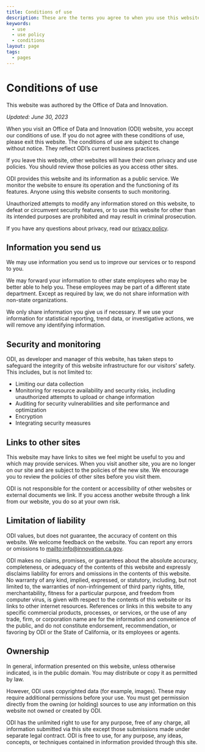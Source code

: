 ```yaml
---
title: Conditions of use
description: These are the terms you agree to when you use this website. This includes the information we do and do not collect.
keywords:
  - use
  - use policy
  - conditions
layout: page
tags:
  - pages
---
```

# Conditions of use

This website was authored by the Office of Data and Innovation.

*Updated: June 30, 2023*

When you visit an Office of Data and Innovation (ODI) website, you accept our conditions of use. If you do not agree with these conditions of use, please exit this website. The conditions of use are subject to change without notice. They reflect ODI’s current business practices.

If you leave this website, other websites will have their own privacy and use policies. You should review those policies as you access other sites.

ODI provides this website and its information as a public service. We monitor the website to ensure its operation and the functioning of its features. Anyone using this website consents to such monitoring.

Unauthorized attempts to modify any information stored on this website, to defeat or circumvent security features, or to use this website for other than its intended purposes are prohibited and may result in criminal prosecution.

If you have any questions about privacy, read our [privacy policy](/privacy).

## Information you send us

We may use information you send us to improve our services or to respond to you.

We may forward your information to other state employees who may be better able to help you. These employees may be part of a different state department. Except as required by law, we do not share information with non-state organizations.

We only share information you give us if necessary. If we use your information for statistical reporting, trend data, or investigative actions, we will remove any identifying information.

## Security and monitoring

ODI, as developer and manager of this website, has taken steps to safeguard the integrity of this website infrastructure for our visitors’ safety. This includes, but is not limited to:

* Limiting our data collection
* Monitoring for resource availability and security risks, including unauthorized attempts to upload or change information
* Auditing for security vulnerabilities and site performance and optimization
* Encryption
* Integrating security measures

## Links to other sites

This website may have links to sites we feel might be useful to you and which may provide services. When you visit another site, you are no longer on our site and are subject to the policies of the new site. We encourage you to review the policies of other sites before you visit them.

ODI is not responsible for the content or accessibility of other websites or external documents we link. If you access another website through a link from our website, you do so at your own risk.

## Limitation of liability

ODI values, but does not guarantee, the accuracy of content on this website. We welcome feedback on the website. You can report any errors or omissions to [mailto:info@innovation.ca.gov](info@innovation.ca.gov).

ODI makes no claims, promises, or guarantees about the absolute accuracy, completeness, or adequacy of the contents of this website and expressly disclaims liability for errors and omissions in the contents of this website. No warranty of any kind, implied, expressed, or statutory, including, but not limited to, the warranties of non-infringement of third party rights, title, merchantability, fitness for a particular purpose, and freedom from computer virus, is given with respect to the contents of this website or its links to other internet resources. References or links in this website to any specific commercial products, processes, or services, or the use of any trade, firm, or corporation name are for the information and convenience of the public, and do not constitute endorsement, recommendation, or favoring by ODI or the State of California, or its employees or agents.

## Ownership

In general, information presented on this website, unless otherwise indicated, is in the public domain. You may distribute or copy it as permitted by law.

However, ODI uses copyrighted data (for example, images). These may require additional permissions before your use. You must get permission directly from the owning (or holding) sources to use any information on this website not owned or created by ODI.

ODI has the unlimited right to use for any purpose, free of any charge, all information submitted via this site except those submissions made under separate legal contract. ODI is free to use, for any purpose, any ideas, concepts, or techniques contained in information provided through this site.
